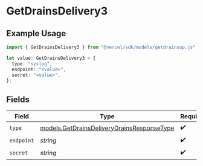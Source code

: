 # GetDrainsDelivery3

## Example Usage

```typescript
import { GetDrainsDelivery3 } from "@vercel/sdk/models/getdrainsop.js";

let value: GetDrainsDelivery3 = {
  type: "syslog",
  endpoint: "<value>",
  secret: "<value>",
};
```

## Fields

| Field                                                                                          | Type                                                                                           | Required                                                                                       | Description                                                                                    |
| ---------------------------------------------------------------------------------------------- | ---------------------------------------------------------------------------------------------- | ---------------------------------------------------------------------------------------------- | ---------------------------------------------------------------------------------------------- |
| `type`                                                                                         | [models.GetDrainsDeliveryDrainsResponseType](../models/getdrainsdeliverydrainsresponsetype.md) | :heavy_check_mark:                                                                             | N/A                                                                                            |
| `endpoint`                                                                                     | *string*                                                                                       | :heavy_check_mark:                                                                             | N/A                                                                                            |
| `secret`                                                                                       | *string*                                                                                       | :heavy_check_mark:                                                                             | N/A                                                                                            |